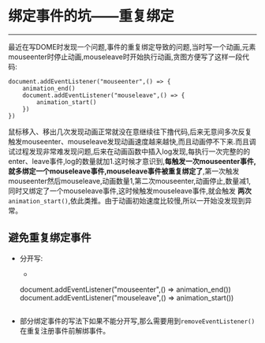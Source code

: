 # 绑定事件的坑——重复绑定
----  
最近在写DOME时发现一个问题,事件的重复绑定导致的问题,当时写一个动画,元素mouseenter时停止动画,mouseleave时开始执行动画,贪图方便写了这样一段代码:  
```  
document.addEventListener("mouseenter",() => {       
    animation_end()
    document.addEventListener("mouseleave",() => {   
        animation_start()
    })
})  

```  
鼠标移入、移出几次发现动画正常就没在意继续往下撸代码,后来无意间多次反复触发mouseenter、mouseleave发现动画速度越来越快,而且动画停不下来.而且调试过程发现非常难发现问题,后来在动画函数中插入log发现,每执行一次完整的的enter、leave事件,log的数量就加1.这时候才意识到,**每触发一次mouseenter事件,就多绑定一个mouseleave事件,mouseleave事件被重复绑定了**,第一次触发mouseenter然后mouseleave,动画数量1,第二次mouseenter,动画停止,数量减1,同时又绑定了一个mouseleave事件,这时候触发mouseleave事件,就会触发 **两次** `animation_start()`,依此类推。由于动画初始速度比较慢,所以一开始没发现到异常。  
  
## 避免重复绑定事件  
*  分开写:  
    * ```
     document.addEventListener("mouseenter",() => animation_end())       
     document.addEventListener("mouseleave",() => animation_start())
     
      ```    
*  部分绑定事件的写法下如果不能分开写,那么需要用到`removeEventListener()`在重复注册事件前解绑事件。